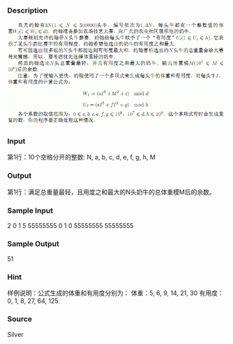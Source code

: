 
### Description
![](/JudgeOnline/upload/201401/af(5).jpg)
### Input
第1行：10个空格分开的整数: N, a, b, c, d, e, f, g, h, M 
### Output
第1行：满足总重量最轻，且用度之和最大的N头奶牛的总体重模M后的余数。 
### Sample Input
2 0 1 5 55555555 0 1 0 55555555 55555555

### Sample Output
51

### Hint
样例说明：公式生成的体重和有用度分别为： 体重：5, 6, 9, 14, 21, 30 有用度：0, 1, 8, 27, 64, 125. 
### Source
Silver